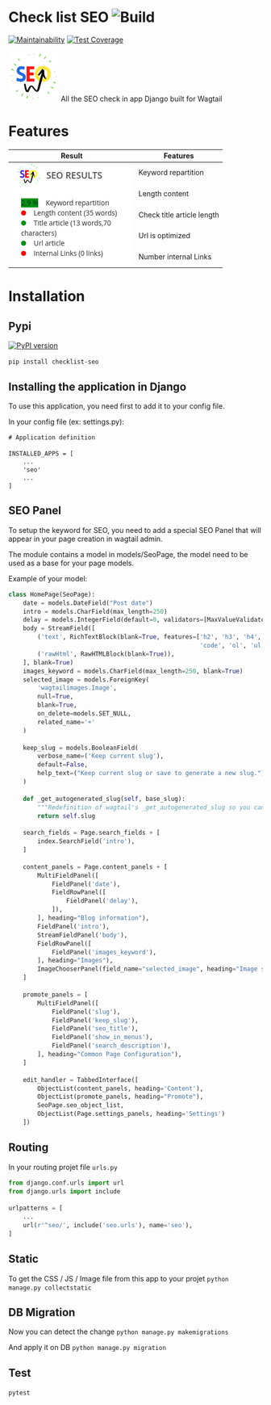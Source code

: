 # Check list SEO ![Build](https://travis-ci.org/itarverne/checklist-seo.svg?branch=master) 


[![Maintainability](https://api.codeclimate.com/v1/badges/1ea9094958cb77a0c1a9/maintainability)](https://codeclimate.com/github/itarverne/checklist-seo/maintainability)
[![Test Coverage](https://api.codeclimate.com/v1/badges/1ea9094958cb77a0c1a9/test_coverage)](https://codeclimate.com/github/itarverne/checklist-seo/test_coverage)

![](./seo/static/images/seo_logo.png)
All the SEO check in app Django built for Wagtail

# Features

<table>
    <thead>
        <tr>
            <th>Result</th>
            <th>Features</th>
        </tr>
    </thead>
    <tbody>
        <tr>
            <td rowspan=5><img src="./seo/static/images/seo_panel.png" /></td>
	        <td>Keyword repartition</td>
	    </tr>
	    <tr>
            <td>Length content </td>
	    </tr>
	    <tr>
            <td>Check title article length</td>
	    </tr>
	    <tr>
            <td>Url is optimized</td>
	    </tr>
	    <tr>
            <td>Number internal Links</td>
	    </tr>
    </tbody>
</table>

# Installation

## Pypi

[![PyPI version](https://img.shields.io/pypi/v/checklist-seo)](https://pypi.org/project/checklist-seo/)

`pip install checklist-seo`

## Installing the application in Django

To use this application, you need first to add it to your config file.

In your config file (ex: settings.py):

```
# Application definition

INSTALLED_APPS = [
	...
	'seo'
	...
]
```

## SEO Panel

To setup the keyword for SEO, you need to add a special SEO Panel that will appear in your page creation in wagtail admin.

The module contains a model in models/SeoPage, the model need to be used as a base for your page models.

Example of your model:

```python
class HomePage(SeoPage):
    date = models.DateField("Post date")
    intro = models.CharField(max_length=250)
    delay = models.IntegerField(default=0, validators=[MaxValueValidator(99), MinValueValidator(0)])
    body = StreamField([
        ('text', RichTextBlock(blank=True, features=['h2', 'h3', 'h4', 'bold', 'italic', 'link',
                                                     'code', 'ol', 'ul', 'hr', 'document-link', 'image', 'embed', 'superscript', 'subscript', 'strikethrough', 'blockquote'])),
        ('rawHtml', RawHTMLBlock(blank=True)),
    ], blank=True)
    images_keyword = models.CharField(max_length=250, blank=True)
    selected_image = models.ForeignKey(
        'wagtailimages.Image',
        null=True,
        blank=True,
        on_delete=models.SET_NULL,
        related_name='+'
    )

    keep_slug = models.BooleanField(
        verbose_name=('Keep current slug'),
        default=False,
        help_text=("Keep current slug or save to generate a new slug.")
    )

    def _get_autogenerated_slug(self, base_slug):
        """Redefinition of wagtail's _get_autogenerated_slug so you can use your own slug generator."""
        return self.slug

    search_fields = Page.search_fields + [
        index.SearchField('intro'),
    ]

    content_panels = Page.content_panels + [
        MultiFieldPanel([
            FieldPanel('date'),
            FieldRowPanel([
                FieldPanel('delay'),
            ]),
        ], heading="Blog information"),
        FieldPanel('intro'),
        StreamFieldPanel('body'),
        FieldRowPanel([
            FieldPanel('images_keyword'),
        ], heading="Images"),
        ImageChooserPanel(field_name="selected_image", heading="Image sélectionnée"),
    ]

    promote_panels = [
        MultiFieldPanel([
            FieldPanel('slug'),
            FieldPanel('keep_slug'),
            FieldPanel('seo_title'),
            FieldPanel('show_in_menus'),
            FieldPanel('search_description'),
        ], heading="Common Page Configuration"),
    ]

    edit_handler = TabbedInterface([
        ObjectList(content_panels, heading='Content'),
        ObjectList(promote_panels, heading="Promote"),
        SeoPage.seo_object_list,
        ObjectList(Page.settings_panels, heading='Settings')
    ])
```

## Routing

In your routing projet file `urls.py`
```python
from django.conf.urls import url
from django.urls import include

urlpatterns = [
    ...
    url(r'^seo/', include('seo.urls'), name='seo'),
]
```

## Static

To get the CSS / JS / Image file from this app to your projet
`python manage.py collectstatic`

## DB Migration

Now you can detect the change
`python manage.py makemigrations`

And apply it on DB
`python manage.py migration`


## Test

`pytest`
